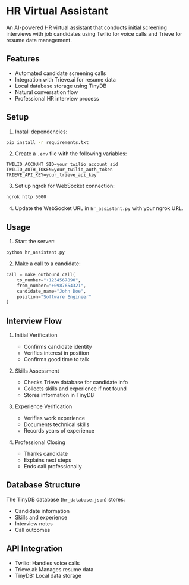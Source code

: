 # HR Virtual Assistant

An AI-powered HR virtual assistant that conducts initial screening interviews with job candidates using Twilio for voice calls and Trieve for resume data management.

## Features

- Automated candidate screening calls
- Integration with Trieve.ai for resume data
- Local database storage using TinyDB
- Natural conversation flow
- Professional HR interview process

## Setup

1. Install dependencies:
```bash
pip install -r requirements.txt
```

2. Create a `.env` file with the following variables:
```
TWILIO_ACCOUNT_SID=your_twilio_account_sid
TWILIO_AUTH_TOKEN=your_twilio_auth_token
TRIEVE_API_KEY=your_trieve_api_key
```

3. Set up ngrok for WebSocket connection:
```bash
ngrok http 5000
```

4. Update the WebSocket URL in `hr_assistant.py` with your ngrok URL.

## Usage

1. Start the server:
```bash
python hr_assistant.py
```

2. Make a call to a candidate:
```python
call = make_outbound_call(
    to_number="+1234567890",
    from_number="+0987654321",
    candidate_name="John Doe",
    position="Software Engineer"
)
```

## Interview Flow

1. Initial Verification
   - Confirms candidate identity
   - Verifies interest in position
   - Confirms good time to talk

2. Skills Assessment
   - Checks Trieve database for candidate info
   - Collects skills and experience if not found
   - Stores information in TinyDB

3. Experience Verification
   - Verifies work experience
   - Documents technical skills
   - Records years of experience

4. Professional Closing
   - Thanks candidate
   - Explains next steps
   - Ends call professionally

## Database Structure

The TinyDB database (`hr_database.json`) stores:
- Candidate information
- Skills and experience
- Interview notes
- Call outcomes

## API Integration

- Twilio: Handles voice calls
- Trieve.ai: Manages resume data
- TinyDB: Local data storage
